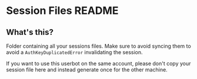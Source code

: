 # Session Files README

## What's this?

Folder containing all your sessions files. Make sure to avoid syncing them to avoid a `AuthKeyDuplicatedError` invalidating the session. 

If you want to use this userbot on the same account, please don't copy your session file here and instead generate once for the other machine.